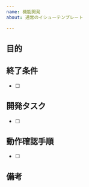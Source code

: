 ```yaml
---
name: 機能開発
about: 通常のイシューテンプレート

---
```


## 目的
<!-- なにをするか、なぜするかを記載する -->

## 終了条件
<!-- 下記に追加 -->
- [ ] 

## 開発タスク
<!-- 下記に追加 -->
<!-- 例 - [ ] componentsにtooltipを追加 -->
<!-- 例 - [ ] 設定画面にtooltipを表示 -->
- [ ]

## 動作確認手順
<!-- PRマージ後下記に追加 -->
<!-- 例 - [ ] 追加ボタンを押すとリストに文言が追加される -->
- [ ]


## 備考
